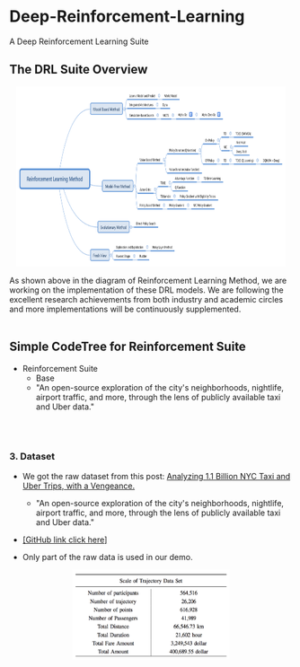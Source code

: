 # Deep-Reinforcement-Learning
A Deep Reinforcement Learning Suite

## The **DRL** Suite Overview
<div align=center><img src="https://github.com/emailhxn/Deep-Reinforcement-Learning/blob/master/img/ReinforcementLearningMethod.png" width = "480" height = "320"/></div>

As shown above in the diagram of Reinforcement Learning Method, we are working on the implementation of these DRL models. We are following the excellent research achievements from both industry and academic circles and more implementations will be continuously supplemented.
<br/></br>

## Simple CodeTree for Reinforcement Suite
- Reinforcement Suite
  - Base
  - "An open-source exploration of the city's neighborhoods, nightlife, airport traffic, and more, through the lens of publicly available taxi and Uber data."

<br/></br>
### 3. Dataset
- We got the raw dataset from this post: [Analyzing 1.1 Billion NYC Taxi and Uber Trips, with a Vengeance.][1]  
  - "An open-source exploration of the city's neighborhoods, nightlife, airport traffic, and more, through the lens of publicly available taxi and Uber data."

- [[GitHub link click here]][2]

[1]: https://toddwschneider.com/posts/analyzing-1-1-billion-nyc-taxi-and-uber-trips-with-a-vengeance/  
[2]: https://github.com/toddwschneider/nyc-taxi-data

- Only part of the raw data is used in our demo.
<div align=center><img src="https://github.com/emailhxn/Deep-Reinforcement-Learning/blob/master/Data_Generator/img/dataset-table.png" width = "280" height = "160"/></div>

